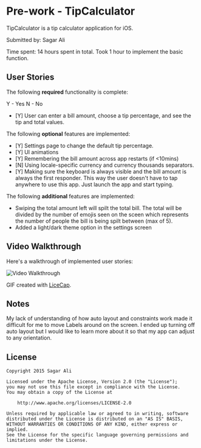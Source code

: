 # Pre-work - TipCalculator 

TipCalculator is a tip calculator application for iOS.

Submitted by: Sagar Ali

Time spent: 14 hours spent in total. Took 1 hour to implement the basic function. 

## User Stories

The following **required** functionality is complete:

Y - Yes
N - No

* [Y] User can enter a bill amount, choose a tip percentage, and see the tip and total values.

The following **optional** features are implemented:
* [Y] Settings page to change the default tip percentage.
* [Y] UI animations
* [Y] Remembering the bill amount across app restarts (if <10mins)
* [N] Using locale-specific currency and currency thousands separators.
* [Y] Making sure the keyboard is always visible and the bill amount is always the first responder. This way the user doesn't have to tap anywhere to use this app. Just launch the app and start typing.

The following **additional** features are implemented:

- Swiping the total amount left will spilt the total bill. The total will be divided by the number of emojis seen on the sceen which represents the number of people the bill is being spilt between (max of 5). 
- Added a light/dark theme option in the settings screen


## Video Walkthrough 

Here's a walkthrough of implemented user stories:

<img src= 'http://i.imgur.com/UmKt2bc.gif' title='Video Walkthrough' width='' alt='Video Walkthrough' />

GIF created with [LiceCap](http://www.cockos.com/licecap/).

## Notes

My lack of understanding of how auto layout and constraints work made it difficult for me to move Labels around on the screen. I ended up turning off auto layout but I would like to learn more about it so that my app can adjust to any orientation. 

## License

    Copyright 2015 Sagar Ali

    Licensed under the Apache License, Version 2.0 (the "License");
    you may not use this file except in compliance with the License.
    You may obtain a copy of the License at

        http://www.apache.org/licenses/LICENSE-2.0

    Unless required by applicable law or agreed to in writing, software
    distributed under the License is distributed on an "AS IS" BASIS,
    WITHOUT WARRANTIES OR CONDITIONS OF ANY KIND, either express or implied.
    See the License for the specific language governing permissions and
    limitations under the License.
